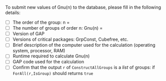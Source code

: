 To submit new values of Gnu(n) to the database, please fill in the following details:
- [ ] The order of the group: n = 
- [ ] The number of groups of order n: Gnu(n) =  
- [ ] Version of GAP
- [ ] Versions of critical packages: GrpConst, Cubefree, etc.
- [ ] Brief description of the computer used for the calculation (operating system, processor, RAM)
- [ ] Runtime required to calculate Gnu(n)
- [ ] GAP code used for the calculation
- [ ] Confirm that the output `r` of `ConstructAllGroups` is a *list* of groups: 
      if `ForAll(r,IsGroup)` should returns `true`
